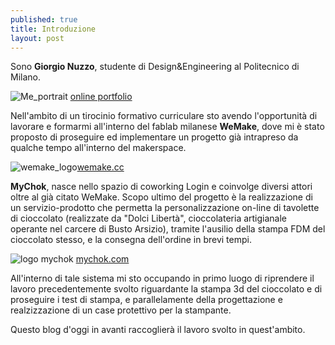 ```yaml
---
published: true
title: Introduzione
layout: post
---
```

Sono **Giorgio Nuzzo**, studente di Design&Engineering al Politecnico di Milano. 

![Me_portrait](https://fbcdn-sphotos-b-a.akamaihd.net/hphotos-ak-xpa1/v/t1.0-9/11205567_10205622247949955_7892338943348513350_n.jpg?oh=d63838102a03229e1d4b248dca914f62&oe=55C53664&__gda__=1439923570_24163ed56efe64de11fd6b19d6ecfd92) [online portfolio](http://issuu.com/giorgionuzzo/docs/giorgio_nuzzo__portfolio2015low)

Nell'ambito di un tirocinio formativo curriculare sto avendo l'opportunità di lavorare e formarmi all'interno del fablab milanese **WeMake**, dove mi è stato proposto di proseguire ed implementare un progetto già intrapreso da qualche tempo all'interno del makerspace.

![wemake_logo](https://scontent-mxp.xx.fbcdn.net/hphotos-xpf1/v/t1.0-9/11207356_10205622814084108_8873922934546082133_n.jpg?oh=906f058a2fc4c7368412911739a78ba2&oe=55C4E9BA)[wemake.cc](http://wemake.cc)

**MyChok**, nasce nello spazio di coworking Login e coinvolge diversi attori oltre al già citato WeMake.
Scopo ultimo del progetto è la realizzazione di un servizio-prodotto che permetta la personalizzazione on-line di tavolette di cioccolato (realizzate da "Dolci Libertà", cioccolateria artigianale operante nel carcere di Busto Arsizio), tramite l'ausilio della stampa FDM del cioccolato stesso, e la consegna dell'ordine in brevi tempi.

![logo mychok](https://fbcdn-sphotos-c-a.akamaihd.net/hphotos-ak-xta1/v/t1.0-9/11255495_10205622814164110_4565833190924328912_n.jpg?oh=f51d3b14dba72c62f4c933cab6adcaed&oe=5607B3CC&__gda__=1439921793_6df5ecc11a08418a03701aac19f0b4f6) [mychok.com](http://www.mychok.com/)

All'interno di tale sistema mi sto occupando in  primo luogo di riprendere il lavoro precedentemente svolto riguardante la stampa 3d del cioccolato e di proseguire i test di stampa, e parallelamente della progettazione e realzizzazione di un case protettivo per la stampante.

Questo blog d'oggi in avanti raccoglierà il lavoro svolto in quest'ambito.

